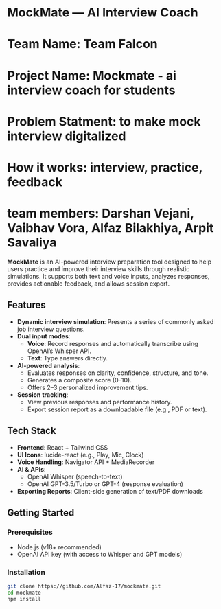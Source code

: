 # MockMate — AI Interview Coach


# Team Name: Team Falcon

# Project Name: Mockmate - ai interview coach for students

# Problem Statment: to make mock interview digitalized

# How it works: interview, practice, feedback

# team members: Darshan Vejani, Vaibhav Vora, Alfaz Bilakhiya, Arpit Savaliya

**MockMate** is an AI-powered interview preparation tool designed to help users practice and improve their interview skills through realistic simulations. It supports both text and voice inputs, analyzes responses, provides actionable feedback, and allows session export.

##  Features

- **Dynamic interview simulation**: Presents a series of commonly asked job interview questions.
- **Dual input modes**:
  - **Voice**: Record responses and automatically transcribe using OpenAI’s Whisper API.
  - **Text**: Type answers directly.
- **AI-powered analysis**:
  - Evaluates responses on clarity, confidence, structure, and tone.
  - Generates a composite score (0–10).
  - Offers 2–3 personalized improvement tips.
- **Session tracking**:
  - View previous responses and performance history.
  - Export session report as a downloadable file (e.g., PDF or text).

##  Tech Stack

- **Frontend**:  React + Tailwind CSS
- **UI Icons**: lucide-react (e.g., Play, Mic, Clock)
- **Voice Handling**: Navigator API + MediaRecorder
- **AI & APIs**:
  - OpenAI Whisper (speech-to-text)
  - OpenAI GPT-3.5/Turbo or GPT-4 (response evaluation)
- **Exporting Reports**: Client-side generation of text/PDF downloads

##  Getting Started

### Prerequisites
- Node.js (v18+ recommended)
- OpenAI API key (with access to Whisper and GPT models)

### Installation
```bash
git clone https://github.com/Alfaz-17/mockmate.git
cd mockmate
npm install
